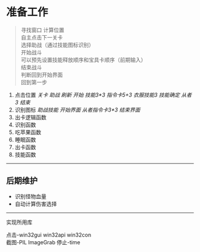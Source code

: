 # 准备工作
>寻找窗口 计算位置  
>自主点击下一关卡  
>选择助战（通过技能图标识别）  
>开始战斗  
>可以预先设置技能释放顺序和宝具卡顺序（前期输入）  
>结束战斗  
>判断回到开始界面  
>回到第一步

1. 点击位置   _关卡 助战 刷新 开始 技能3*3 指令卡5+3 衣服技能3 技能确定 从者3 结束_
2. 识别图标 _助战技能 开始界面 从者指令卡3*3 结束界面_
3. 出卡逻辑函数
4. 识别函数
5. 吃苹果函数
6. 睡眠函数
7. 出卡函数
8. 技能函数



******
## 后期维护
* 识别怪物血量
* 自动计算伤害选择

*****
实现所用库

点击-win32gui win32api win32con  
截图-PIL ImageGrab
停止-time
